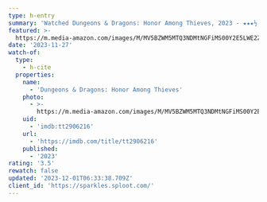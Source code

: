 ```yaml
---
type: h-entry
summary: 'Watched Dungeons & Dragons: Honor Among Thieves, 2023 - ★★★½'
featured: >-
  https://m.media-amazon.com/images/M/MV5BZWM5MTQ3NDMtNGFiMS00Y2E5LWE2ZTUtNzM5MTcyZjM3ODRiXkEyXkFqcGdeQXVyMDM2NDM2MQ@@._V1_SX300.jpg
date: '2023-11-27'
watch-of:
  type:
    - h-cite
  properties:
    name:
      - 'Dungeons & Dragons: Honor Among Thieves'
    photo:
      - >-
        https://m.media-amazon.com/images/M/MV5BZWM5MTQ3NDMtNGFiMS00Y2E5LWE2ZTUtNzM5MTcyZjM3ODRiXkEyXkFqcGdeQXVyMDM2NDM2MQ@@._V1_SX300.jpg
    uid:
      - 'imdb:tt2906216'
    url:
      - 'https://imdb.com/title/tt2906216'
    published:
      - '2023'
rating: '3.5'
rewatch: false
updated: '2023-12-01T06:33:38.709Z'
client_id: 'https://sparkles.sploot.com/'
---
```


